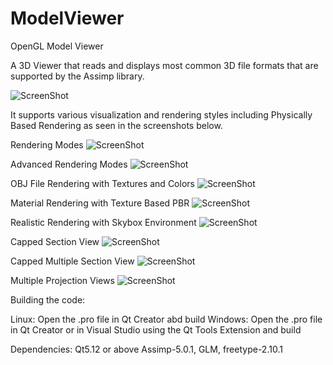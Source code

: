 # ModelViewer
OpenGL Model Viewer

A 3D Viewer that reads and displays most common 3D file formats that are supported by the Assimp library.

![ScreenShot](https://github.com/sharjith/ModelViewer/blob/master/screenshots/Screenshot%202021-07-24%20172616.jpg)

It supports various visualization and rendering styles including Physically Based Rendering as seen in the screenshots below.

Rendering Modes
![ScreenShot](https://github.com/sharjith/ModelViewer/blob/master/screenshots/Slide1.PNG)

Advanced Rendering Modes
![ScreenShot](https://github.com/sharjith/ModelViewer/blob/master/screenshots/Slide2.PNG)

OBJ File Rendering with Textures and Colors
![ScreenShot](https://github.com/sharjith/ModelViewer/blob/master/screenshots/Slide3.PNG)

Material Rendering with Texture Based PBR
![ScreenShot](https://github.com/sharjith/ModelViewer/blob/master/screenshots/Slide4.PNG)

Realistic Rendering with Skybox Environment
![ScreenShot](https://github.com/sharjith/ModelViewer/blob/master/screenshots/Slide5.PNG)

Capped Section View
![ScreenShot](https://github.com/sharjith/ModelViewer/blob/master/screenshots/Slide6.PNG)

Capped Multiple Section View
![ScreenShot](https://github.com/sharjith/ModelViewer/blob/master/screenshots/Slide7.PNG)

Multiple Projection Views
![ScreenShot](https://github.com/sharjith/ModelViewer/blob/master/screenshots/Screenshot%202021-07-24%20223138.jpg)

Building the code:

Linux: Open the .pro file in Qt Creator abd build
Windows: Open the .pro file in Qt Creator or in Visual Studio using the Qt Tools Extension and build

Dependencies: Qt5.12 or above Assimp-5.0.1, GLM, freetype-2.10.1


